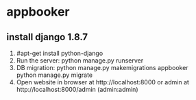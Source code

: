 # appbooker
<h2>install django 1.8.7</h2>

<ol>
  	<li>
    	#apt-get install python-django
  	</li>
  	<li>Run the server: python manage.py runserver</li>
  	<li>
  		DB migration: python manage.py makemigrations appbooker <br>
  		python manage.py migrate
  	</li>
  	<li>
  		Open website in browser at http://localhost:8000 or admin at http://localhost:8000/admin (admin:admin)
	</li>
</ol>
